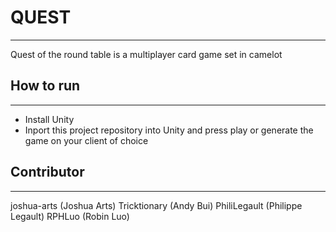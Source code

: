 # QUEST
------
Quest of the round table is a multiplayer card game set in camelot 

## How to run
------

- Install Unity 
- Inport this project repository into Unity and press play or generate the game on your client of choice 

## Contributor
-------
joshua-arts (Joshua Arts)
Tricktionary (Andy Bui)
PhiliLegault (Philippe Legault)
RPHLuo (Robin Luo)
